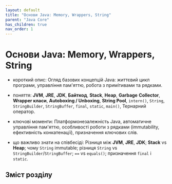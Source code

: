 ```yaml
---
layout: default
title: "Основи Java: Memory, Wrappers, String"
parent: "Java Core"
has_children: true
nav_order: 1
---
```


# Основи Java: Memory, Wrappers, String

* короткий опис: Огляд базових концепцій Java: життєвий цикл програми, управління пам'яттю, робота з примітивами та рядками.

* поняття: **JVM**, **JRE**, **JDK**, **Байткод**, **Stack**, **Heap**, **Garbage** **Collector**, **Wrapper класи**, **Autoboxing / Unboxing**, **String Pool**, `intern()`, `String`, `StringBuilder`, `StringBuffer`, `final`, `static`, `main()`, Тернарний оператор.

* ключові моменти: Платформонезалежність Java, автоматичне управління пам'яттю, особливості роботи з рядками (immutability, ефективність конкатенації), призначення ключових слів.

* що важливо знати на співбесіді: Різниця між **JVM**, **JRE**, **JDK**; **Stack** vs **Heap**; чому `String` immutable; різниця `String` vs `StringBuilder`/`StringBuffer`; `==` vs `equals()`; призначення `final` і `static`.

## Зміст розділу
